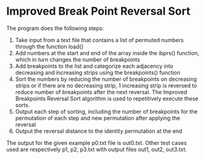 # Improved Break Point Reversal Sort

The program does the following steps:
1. Take input from a text file that contains a list of permuted numbers through the function load()
2. Add numbers at the start and end of the array inside the ibprs() function, which in turn changes the number of breakpoints
3. Add breakpoints to the list and categorize each adjacency into decreasing and increasing strips using the breakpoints() function
4. Sort the numbers by reducing the number of breakpoints on decreasing strips or if there are no decreasing strip, 1 increasing strip is reversed to reduce number of breakpoints after the next reversal. The Improved Breakpoints Reversal Sort algorithm is used to repetitively execute these sorts.
5. Output each step of sorting, including the number of breakpoints for the permutation of each step and new permutation after applying the reversal
6. Output the reversal distance to the identity permutation at the end

The output for the given example p0.txt file is out0.txt.
Other test cases used are respectively p1, p2, p3.txt with output files out1, out2, out3.txt.